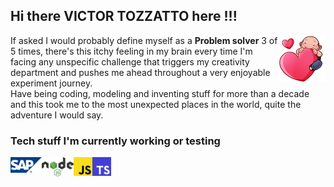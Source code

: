 ## Hi there VICTOR TOZZATTO here !!!

<img width="15%" alt="Me biting a very big heart" align="right" src="img/avatar/love.png">

If asked I would probably define myself as a
**Problem solver** 3 of 5 times, there's this itchy feeling in my
brain every time I'm facing any unspecific challenge that triggers
my creativity department and pushes me ahead throughout a very enjoyable
experiment journey.  
Have being coding, modeling and inventing stuff for more than a decade
and this took me to the most unexpected places in the world,
quite the adventure I would say.

### Tech stuff I'm currently working or testing

<div>
<img width="10%" alt="SAP Logo" align="left" src="img/tech/SAP-Logo.svg">
<img width="10%" alt="Node.js Logo" align="left" src="img/tech/Node.js_logo.svg">
<img width="6%" alt="Javascript Logo" align="left" src="img/tech/JavaScript_logo.svg">
<img width="6%" alt="Node.js Logo" align="left" src="img/tech/TypeScript_ESLint_logo.svg">
</div>
<br />
